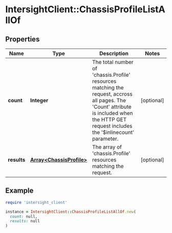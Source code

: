 # IntersightClient::ChassisProfileListAllOf

## Properties

| Name | Type | Description | Notes |
| ---- | ---- | ----------- | ----- |
| **count** | **Integer** | The total number of &#39;chassis.Profile&#39; resources matching the request, accross all pages. The &#39;Count&#39; attribute is included when the HTTP GET request includes the &#39;$inlinecount&#39; parameter. | [optional] |
| **results** | [**Array&lt;ChassisProfile&gt;**](ChassisProfile.md) | The array of &#39;chassis.Profile&#39; resources matching the request. | [optional] |

## Example

```ruby
require 'intersight_client'

instance = IntersightClient::ChassisProfileListAllOf.new(
  count: null,
  results: null
)
```


